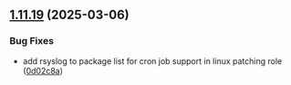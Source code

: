## [1.11.19](https://github.com/arpanrec/arpanrec.nebula/compare/1.11.18...1.11.19) (2025-03-06)


### Bug Fixes

* add rsyslog to package list for cron job support in linux patching role ([0d02c8a](https://github.com/arpanrec/arpanrec.nebula/commit/0d02c8a4229794e9b9d61492330d921073a7ba4a))
